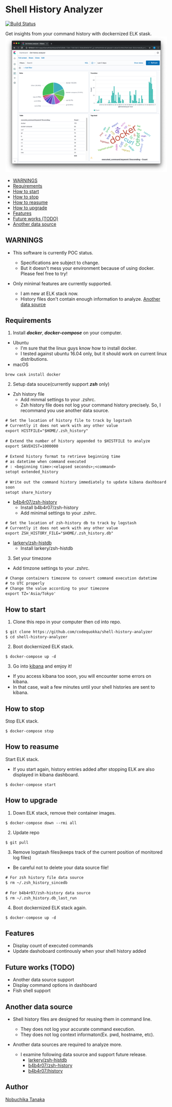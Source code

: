 # Shell History Analyzer

[![Build Status](https://travis-ci.org/codequokka/shell-history-analyzer.svg?branch=master)](https://travis-ci.org/codequokka/shell-history-analyzer)

Get insights from your command history with dockernized ELK stask.
![dashboard](/docs/images/dashboard.png)

- [WARNINGS](#warnings)
- [Requirements](#requirements)
- [How to start](#how-to-start)
- [How to stop](#how-to-stop)
- [How to reasume](#how-to-reasume)
- [How to upgrade](#how-to-upgrade)
- [Features](#features)
- [Future works (TODO)](#future-works-todo)
- [Another data source](#another-data-source)


## WARNINGS

- This software is currently POC status.
  - Specifications are subject to change.
  - But it doesn't mess your environment because of using docker.
    Please feel free to try!

- Only minimal features are currently supported.
  - I am new at ELK stack now.
  - History files don't contain enough information to analyze.
    [Another data source](#another-data-source)


## Requirements

1. Install ___docker___, ___docker-compose___ on your computer.
- Ubuntu
  - I'm sure that the linux guys know how to install docker.
  - I tested against ubuntu 16.04 only,
    but it should work on current linux distributions.
- macOS
```
brew cask install docker
```

2. Setup data souce(currently support ___zsh___ only)
- Zsh history file
  - Add minmal settings to your .zshrc.
  - Zsh history file does not log your command history precisely.
    So, I recommand you use another data source.
```
# Set the location of history file to track by logstash
# Currently it does not work with any other value
export HISTFILE="$HOME/.zsh_history"

# Extend the number of history appended to $HISTFILE to analyze
export SAVEHIST=1000000

# Extend history format to retrieve beginning time
# as datetime when command executed
# : <beginning time>:<elapsed seconds>;<command>
setopt extended_history

# Write out the command history immediately to update kibana dashboard soon
setopt share_history
```

- [b4b4r07/zsh-history](https://github.com/b4b4r07/zsh-history)
  - Install b4b4r07/zsh-history
  - Add minimal settings to your .zshrc.
```
# Set the location of zsh-history db to track by logstash
# Currently it does not work with any other value
export ZSH_HISTORY_FILE="$HOME/.zsh_history.db"
```

- [larkery/zsh-histdb](https://github.com/larkery/zsh-histdb)
  - Install larkery/zsh-histdb

3. Set your timezone
- Add timzone settings to your .zshrc.
```
# Change containers timezone to convert command execution datetime
# to UTC properly
# Change the value according to your timezone
export TZ='Asia/Tokyo'
```


## How to start

1. Clone this repo in your computer then cd into repo.
```
$ git clone https://github.com/codequokka/shell-history-analyzer
$ cd shell-history-analyzer
```

2. Boot dockernized ELK stack.
```
$ docker-compose up -d
```

3. Go into [kibana](http://127.0.0.1:5601) and emjoy it!
- If you access kibana too soon, you will encounter some errors on kibana.
- In that case, wait a few minutes until your shell histories are sent to kibana.


## How to stop

Stop ELK stack.
```
$ docker-compose stop
```


## How to reasume

Start ELK stack.
- If you start again, history entries added after stopping ELK
  are also displayed in kibana dashboard.
```
$ docker-compose start
```


## How to upgrade

1. Down ELK stack, remove their container images.
```
$ docker-compose down --rmi all
```

2. Update repo
```
$ git pull
```

3. Remove logstash files(keeps track of the current position of monitored log files)
- Be careful not to delete your data source file!
```
# For zsh history file data source
$ rm ~/.zsh_history_sincedb

# For b4b4r07/zsh-history data source
$ rm ~/.zsh_history.db_last_run
```

4. Boot dockernized ELK stack again.
```
$ docker-compose up -d
```


## Features

- Display count of executed commands
- Update dashoboard continously when your shell history added


## Future works (TODO)

- Another data source support
- Display command options in dashboard
- Fish shell support


## Another data source

- Shell history files are designed for reusing them in command line.
  - They does not log your accurate command execution.
  - They does not log context informaton(Ex. pwd, hostname, etc).

- Another data sources are required to analyze more.
  - I examine following data source and support future release.
    - [larkery/zsh-histdb](https://github.com/larkery/zsh-histdb)
    - [b4b4r07/zsh-history](https://github.com/b4b4r07/zsh-history)
    - [b4b4r07/history](https://github.com/b4b4r07/history)


## Author

[Nobuchika Tanaka](https://github.com/codequokka)

